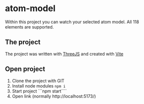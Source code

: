 # atom-model

Within this project you can watch your selected atom model. All 118 elements are supported.

## The project
The project was written with [ThreeJS](https://threejs.org/)
and created with [Vite](https://vitejs.dev/)

## Open project
1. Clone the project with GIT
2. Install node modules ```npm i```
3. Start project ```npm start````
4. Open link (normally http://localhost:5173/)

